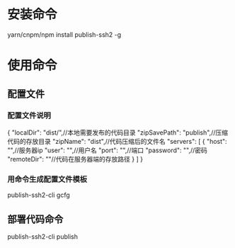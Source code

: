 # 安装命令
yarn/cnpm/npm install publish-ssh2 -g

# 使用命令

## 配置文件

### 配置文件说明
{
  "localDir": "dist/",//本地需要发布的代码目录
  "zipSavePath": "publish",//压缩代码的存放目录
  "zipName": "dist",//代码压缩后的文件名
  "servers": [
    {
      "host": "",//服务器ip
      "user": "",//用户名
      "port": "",//端口
      "password": "",//密码
      "remoteDir": ""//代码在服务器端的存放路径
    }
  ]
}
### 用命令生成配置文件模板
publish-ssh2-cli gcfg

## 部署代码命令
publish-ssh2-cli publish

